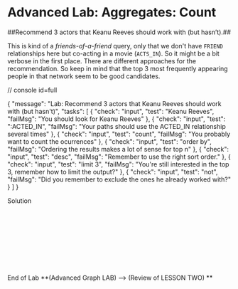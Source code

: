 # Advanced Lab: Aggregates: Count

##Recommend 3 actors that Keanu Reeves should work with (but hasn’t).##

This is kind of a *friends-of-a-friend* query, only that we don't have `FRIEND` relationships here but co-acting in a movie (`ACTS_IN`). So it might be a bit verbose in the first place. There are different approaches for the recommendation. So keep in mind that the top 3 most frequently appearing people in that network seem to be good candidates.

// console id=full

{
  "message": "Lab: Recommend 3 actors that Keanu Reeves should work with (but hasn't)",
  "tasks": [
    {
      "check": "input",
      "test": "Keanu Reeves",
      "failMsg": "You should look for Keanu Reeves"
    },
    {
      "check": "input",
      "test": ":ACTED_IN",
      "failMsg": "Your paths should use the ACTED_IN relationship several times"
    },
    {
      "check": "input",
      "test": "count",
      "failMsg": "You probably want to count the ocurrences"
    },
    {
      "check": "input",
      "test": "order by",
      "failMsg": "Ordering the results makes a lot of sense for top n"
    },
    {
      "check": "input",
      "test": "desc",
      "failMsg": "Remember to use the right sort order."
    },
    {
      "check": "input",
      "test": "limit 3",
      "failMsg": "You're still interested in the top 3, remember how to limit the output?"
    },
    {
      "check": "input",
      "test": "not",
      "failMsg": "Did you remember to exclude the ones he already worked with?"
    }
  ]
}

Solution

<pre style="color:transparent">
MATCH (keanu:Person)-[:ACTED_IN]->()<-[:ACTED_IN]-(c),
      (c)-[:ACTED_IN]->()<-[:ACTED_IN]-(coc)
WHERE keanu.name="Keanu Reeves"
  AND NOT((keanu)-[:ACTED_IN]->()<-[:ACTED_IN]-(coc))
  AND coc <> keanu
RETURN coc.name, count(coc)
ORDER BY count(coc) DESC
LIMIT 3; 
</pre>
End of Lab
**(Advanced Graph LAB) --> (Review of LESSON TWO) **